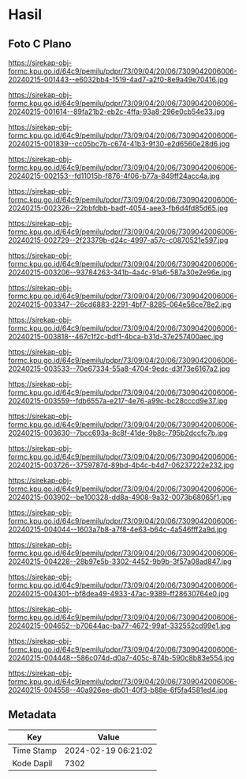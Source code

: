 # Hasil

## Foto C Plano

https://sirekap-obj-formc.kpu.go.id/64c9/pemilu/pdpr/73/09/04/20/06/7309042006006-20240215-001443--e6032bb4-1519-4ad7-a2f0-8e9a49e70416.jpg

https://sirekap-obj-formc.kpu.go.id/64c9/pemilu/pdpr/73/09/04/20/06/7309042006006-20240215-001614--89fa21b2-eb2c-4ffa-93a8-296e0cb54e33.jpg

https://sirekap-obj-formc.kpu.go.id/64c9/pemilu/pdpr/73/09/04/20/06/7309042006006-20240215-001839--cc05bc7b-c674-41b3-9f30-e2d6560e28d6.jpg

https://sirekap-obj-formc.kpu.go.id/64c9/pemilu/pdpr/73/09/04/20/06/7309042006006-20240215-002153--fd11015b-f876-4f06-b77a-849ff24acc4a.jpg

https://sirekap-obj-formc.kpu.go.id/64c9/pemilu/pdpr/73/09/04/20/06/7309042006006-20240215-002326--22bbfdbb-badf-4054-aee3-fb6d4fd85d65.jpg

https://sirekap-obj-formc.kpu.go.id/64c9/pemilu/pdpr/73/09/04/20/06/7309042006006-20240215-002729--2f23379b-d24c-4997-a57c-c0870521e597.jpg

https://sirekap-obj-formc.kpu.go.id/64c9/pemilu/pdpr/73/09/04/20/06/7309042006006-20240215-003206--93784263-341b-4a4c-91a6-587a30e2e96e.jpg

https://sirekap-obj-formc.kpu.go.id/64c9/pemilu/pdpr/73/09/04/20/06/7309042006006-20240215-003347--26cd6883-2291-4bf7-8285-064e56ce78e2.jpg

https://sirekap-obj-formc.kpu.go.id/64c9/pemilu/pdpr/73/09/04/20/06/7309042006006-20240215-003818--467c1f2c-bdf1-4bca-b31d-37e257400aec.jpg

https://sirekap-obj-formc.kpu.go.id/64c9/pemilu/pdpr/73/09/04/20/06/7309042006006-20240215-003533--70e67334-55a8-4704-9edc-d3f73e6167a2.jpg

https://sirekap-obj-formc.kpu.go.id/64c9/pemilu/pdpr/73/09/04/20/06/7309042006006-20240215-003559--fdb6557a-e217-4e76-a99c-bc28cccd9e37.jpg

https://sirekap-obj-formc.kpu.go.id/64c9/pemilu/pdpr/73/09/04/20/06/7309042006006-20240215-003630--7bcc693a-8c8f-41de-9b8c-795b2dccfc7b.jpg

https://sirekap-obj-formc.kpu.go.id/64c9/pemilu/pdpr/73/09/04/20/06/7309042006006-20240215-003726--3759787d-89bd-4b4c-b4d7-06237222e232.jpg

https://sirekap-obj-formc.kpu.go.id/64c9/pemilu/pdpr/73/09/04/20/06/7309042006006-20240215-003902--be100328-dd8a-4908-9a32-0073b68065f1.jpg

https://sirekap-obj-formc.kpu.go.id/64c9/pemilu/pdpr/73/09/04/20/06/7309042006006-20240215-004044--1603a7b8-a7f8-4e63-b64c-4a546fff2a9d.jpg

https://sirekap-obj-formc.kpu.go.id/64c9/pemilu/pdpr/73/09/04/20/06/7309042006006-20240215-004228--28b97e5b-3302-4452-9b9b-3f57a08ad847.jpg

https://sirekap-obj-formc.kpu.go.id/64c9/pemilu/pdpr/73/09/04/20/06/7309042006006-20240215-004301--bf8dea49-4933-47ac-9389-ff28630764e0.jpg

https://sirekap-obj-formc.kpu.go.id/64c9/pemilu/pdpr/73/09/04/20/06/7309042006006-20240215-004652--b70644ac-ba77-4672-99af-332552cd99e1.jpg

https://sirekap-obj-formc.kpu.go.id/64c9/pemilu/pdpr/73/09/04/20/06/7309042006006-20240215-004448--586c074d-d0a7-405c-874b-590c8b83e554.jpg

https://sirekap-obj-formc.kpu.go.id/64c9/pemilu/pdpr/73/09/04/20/06/7309042006006-20240215-004558--40a926ee-db01-40f3-b88e-6f5fa4581ed4.jpg


## Metadata

| Key        | Value               |
| ---------- | ------------------- |
| Time Stamp | 2024-02-19 06:21:02 |
| Kode Dapil | 7302                |



